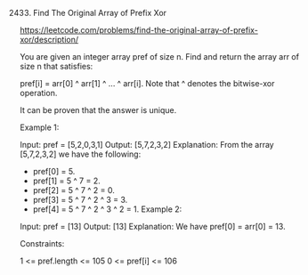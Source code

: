 2433. Find The Original Array of Prefix Xor


https://leetcode.com/problems/find-the-original-array-of-prefix-xor/description/



You are given an integer array pref of size n. Find and return the array arr of size n that satisfies:

pref[i] = arr[0] ^ arr[1] ^ ... ^ arr[i].
Note that ^ denotes the bitwise-xor operation.

It can be proven that the answer is unique.

 

Example 1:

Input: pref = [5,2,0,3,1]
Output: [5,7,2,3,2]
Explanation: From the array [5,7,2,3,2] we have the following:
- pref[0] = 5.
- pref[1] = 5 ^ 7 = 2.
- pref[2] = 5 ^ 7 ^ 2 = 0.
- pref[3] = 5 ^ 7 ^ 2 ^ 3 = 3.
- pref[4] = 5 ^ 7 ^ 2 ^ 3 ^ 2 = 1.
Example 2:

Input: pref = [13]
Output: [13]
Explanation: We have pref[0] = arr[0] = 13.
 

Constraints:

1 <= pref.length <= 105
0 <= pref[i] <= 106
